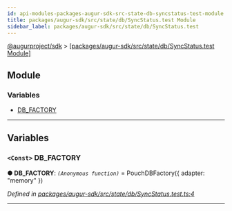 ```yaml
---
id: api-modules-packages-augur-sdk-src-state-db-syncstatus-test-module
title: packages/augur-sdk/src/state/db/SyncStatus.test Module
sidebar_label: packages/augur-sdk/src/state/db/SyncStatus.test
---
```


[@augurproject/sdk](api-readme.md) > [[packages/augur-sdk/src/state/db/SyncStatus.test Module]](api-modules-packages-augur-sdk-src-state-db-syncstatus-test-module.md)

## Module

### Variables

* [DB_FACTORY](api-modules-packages-augur-sdk-src-state-db-syncstatus-test-module.md#db_factory)

---

## Variables

<a id="db_factory"></a>

### `<Const>` DB_FACTORY

**● DB_FACTORY**: *`(Anonymous function)`* =  PouchDBFactory({ adapter: "memory" })

*Defined in [packages/augur-sdk/src/state/db/SyncStatus.test.ts:4](https://github.com/AugurProject/augur/blob/0ea8996003/packages/augur-sdk/src/state/db/SyncStatus.test.ts#L4)*

___


